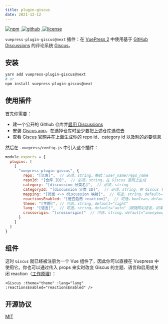 ```yaml
---
title: plugin-giscus
date: 2021-12-12
---
```


<p>
  <a href="https://www.npmjs.com/package/vuepress-plugin-giscus/v/next" target="_blank">
    <img src="https://img.shields.io/npm/v/vuepress-plugin-giscus/next.svg?style=flat-square&logo=npm" style="display: inline; margin: 0 4px 0 0" alt="npm">
  </a>
  <a href="https://github.com/Renovamen/vuepress-theme-gungnir/tree/main/packages/plugins/giscus" target="_blank">
    <img src="https://img.shields.io/badge/GitHub-vuepress--plugin--giscus-26A2FF?style=flat-square&logo=github" style="display: inline; margin: 0 4px 0 0" alt="github">
  </a>
  <a href="https://github.com/Renovamen/vuepress-theme-gungnir/blob/main/packages/plugins/giscus/LICENSE" target="_blank">
    <img src="https://img.shields.io/badge/License-MIT-green?style=flat-square" style="display: inline; margin: 0 4px 0 0" alt="license">
  </a>
</p>

`vuepress-plugin-giscus@next` 插件：在 [VuePress 2](https://v2.vuepress.vuejs.org/zh/) 中使用基于 [GitHub Discussions](https://docs.github.com/en/discussions) 的评论系统 [Giscus](https://github.com/giscus/giscus)。


## 安装

```bash
yarn add vuepress-plugin-giscus@next
# or
npm install vuepress-plugin-giscus@next
```


## 使用插件

首先你需要：

- 建一个公开的 Github 仓库并[启用 Discussions](https://docs.github.com/cn/repositories/managing-your-repositorys-settings-and-features/enabling-features-for-your-repository/enabling-or-disabling-github-discussions-for-a-repository)
- 安装 [Giscus app](https://github.com/apps/giscus)，在选择仓库时至少要把上述仓库选进去
- 查看 [Giscus 官网](https://giscus.app)并在上面生成你的 repo id、category id 以及别的必要信息

然后在 `.vuepress/config.js` 中引入这个插件：

```js
module.exports = {
  plugins: [
    [
      "vuepress-plugin-giscus", {
        repo: "[仓库]",  // 必须，string，格式：user_name/repo_name
        repoId: "[仓库 ID]",  // 必须，string，在 Giscus 官网上生成
        category: "[discussion 分类名]",  // 必须，string
        categoryId: "[discussion 分类 ID]",  // 必须，string，在 Giscus 官网上生成
        mapping: "[页面 <-> discussion 映射]",  // 可选，string，default="title"
        reactionsEnabled: "[是否启用 reaction]",  // 可选，boolean，default=true
        theme: "[主题]", // 可选，string，default="light"
        lang: "[语言]",  // 可选，string，default="auto"（跟随网站语言，如果 Giscus 不支持你的网站的语言，则会使用 "en"）
        crossorigin: "[crossorigin]"  // 可选，string，default="anonymous"
      }
    ]
  ]
}
```


## 组件

这时 `Giscus` 就已经被注册为一个 Vue 组件了，因此你可以直接在 Vuepress 中使用它。你也可以通过传入 props 来实时改变 Giscus 的主题、语言和启用或关闭 reaction（[工作原理](https://github.com/giscus/giscus/blob/main/ADVANCED-USAGE.md#parent-to-giscus-message-events)）：

```
<Giscus :theme="theme" :lang="lang" :reactionsEnabled="reactionsEnabled" />
```


## 开源协议

[MIT](https://github.com/Renovamen/vuepress-theme-gungnir/blob/main/packages/plugins/giscus/LICENSE)
